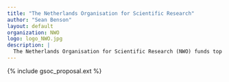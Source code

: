 ```yaml
---
title: "The Netherlands Organisation for Scientific Research"
author: "Sean Benson"
layout: default
organization: NWO
logo: logo_NWO.jpg
description: |
  The Netherlands Organisation for Scientific Research (NWO) funds top researchers, steers the course of Dutch science by means of research programmes and by managing the national knowledge infrastructure.
---
```


{% include gsoc_proposal.ext %}
